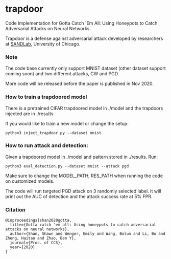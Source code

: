 # trapdoor
Code Implementation for Gotta Catch 'Em All: Using Honeypots to Catch Adversarial Attacks on Neural Networks.

Trapdoor is a defense against adversarial attack developed by researchers at [SANDLab](https://sandlab.cs.uchicago.edu/), University of Chicago.  

### Note
The code base currently only support MNIST dataset (other dataset support coming soon) and two different attacks, CW and PGD. 

More code will be released before the paper is published in Nov 2020. 

### How to train a trapdoored model

There is a pretrained CIFAR trapdoored model in ./model and the trapdoors injected are in ./results

If you would like to train a new model or change the setup: 

`python3 inject_trapdoor.py --dataset mnist`

### How to run attack and detection: 

Given a trapdoored model in ./model and pattern stored in ./results. Run: 

`python3 eval_detection.py --dataset mnist --attack pgd`

Make sure to change the MODEL_PATH, RES_PATH when running the code on customized models. 

The code will run targeted PGD attack on 3 randomly selected label. It will print out the AUC of detection and the attack success rate at 5% FPR. 

### Citation
```
@inproceedings{shan2020gotta,
  title={Gotta catch 'em all: Using honeypots to catch adversarial attacks on neural networks},
  author={Shan, Shawn and Wenger, Emily and Wang, Bolun and Li, Bo and Zheng, Haitao and Zhao, Ben Y},
  journal={Proc. of CCS},
  year={2020}
}
```
